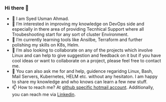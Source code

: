 ### Hi there 👋

- 👋 I am Syed Usman Ahmad.
- 👀 I’m interested in improving my knowledge on DevOps side and especially in there area of providing Tecnhical Support where all Troubeshooting start for any sort of cluster Environment.
- 🌱 I’m currently learning tools like Ansilbe, Terraform and further polishing my skills on K8s, Helm.
- 👯 I’m also looking to collaborate on any of the projects which involve Linux and can help to give suggestion and feedback on it but if you have cool ideas or want to collaborate on a project, please feel free to contact me.
- 💬 You can also ask me for and help, guidence regaridng Linux, Bash, Mail Servers, Kubernetes, HELM etc. without any hesitaton. I am happy to share my knowledge and who knows can learn a few new stuff. 
- 📫 How to reach me? At [github specific hotmail account](mailto:syed_usman_ahmed@hotmail.com?subject=[GitHub]%20Hello%20from%20Github). Additionally, you can reach me via [Linkedin](https://www.linkedin.com/in/syed-usman-ahmad-b1415515/).


<!--
**usmangt/usmangt** is a ✨ _special_ ✨ repository because its `README.md` (this file) appears on your GitHub profile.

Here are some ideas to get you started:

- 🔭 I’m currently working on ...
- 🌱 I’m currently learning ...
- 👯 I’m looking to collaborate on ...
- 🤔 I’m looking for help with ...
- 💬 Ask me about ...
- 📫 How to reach me: ...
- 😄 Pronouns: ...
- ⚡ Fun fact: ...
-->

